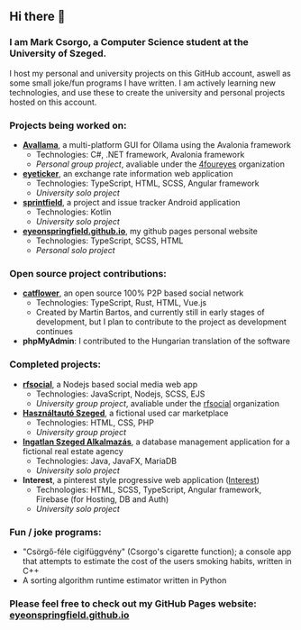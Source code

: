 ## Hi there 👋
### I am Mark Csorgo, a Computer Science student at the University of Szeged.

I host my personal and university projects on this GitHub account, aswell as some small joke/fun programs I have written. I am actively learning new technologies, and use these to create the university and personal projects hosted on this account.



### Projects being worked on:
- **[Avallama](https://github.com/4foureyes/avallama)**, a multi-platform GUI for Ollama using the Avalonia framework
  - Technologies: C#, .NET framework, Avalonia framework
  - *Personal group project*, avaliable under the [4foureyes](https://github.com/4foureyes) organization
- **[eyeticker](https://github.com/eyeonspringfield/eyeticker)**, an exchange rate information web application
  - Technologies: TypeScript, HTML, SCSS, Angular framework
  - *University solo project*
- **[sprintfield](https://github.com/eyeonspringfield/sprintfield)**, a project and issue tracker Android application
  - Technologies: Kotlin
  - *University solo project* 
- **[eyeonspringfield.github.io](https://github.com/eyeonspringfield/eyeonspringfield.github.io)**, my github pages personal website
  - Technologies: TypeScript, SCSS, HTML
  - *Personal solo project*
 
### Open source project contributions:
- **[catflower](https://github.com/bmartin042503/catflower)**, an open source 100% P2P based social network
  - Technologies: TypeScript, Rust, HTML, Vue.js
  - Created by Martin Bartos, and currently still in early stages of development, but I plan to contribute to the project as development continues
 - **phpMyAdmin**: I contributed to the Hungarian translation of the software

### Completed projects:
- **[rfsocial](https://github.com/rfsocial/rfsocial)**, a Nodejs based social media web app
  - Technologies: JavaScript, Nodejs, SCSS, EJS
  - *University group project*, avaliable under the [rfsocial](https://github.com/rfsocial) organization
- **[Használtautó Szeged](https://github.com/eyeonspringfield/webtervprojekt2024)**, a fictional used car marketplace
  - Technologies: HTML, CSS, PHP
  - *University group project*
- **[Ingatlan Szeged Alkalmazás](https://github.com/eyeonspringfield/databasesproject)**, a database management application for a fictional real estate agency
  - Technologies: Java, JavaFX, MariaDB
  - *University solo project*
- **Interest**, a pinterest style progressive web application ([Interest](https://github.com/eyeonspringfield/Interest_PWA))
  - Technologies: HTML, SCSS, TypeScript, Angular framework, Firebase (for Hosting, DB and Auth)
  - *University solo project*

### Fun / joke programs:
- "Csörgő-féle cigifüggvény" (Csorgo's cigarette function); a console app that attempts to estimate the cost of the users smoking habits, written in C++
- A sorting algorithm runtime estimator written in Python

### Please feel free to check out my GitHub Pages website: [eyeonspringfield.github.io](https://eyeonspringfield.github.io/)
